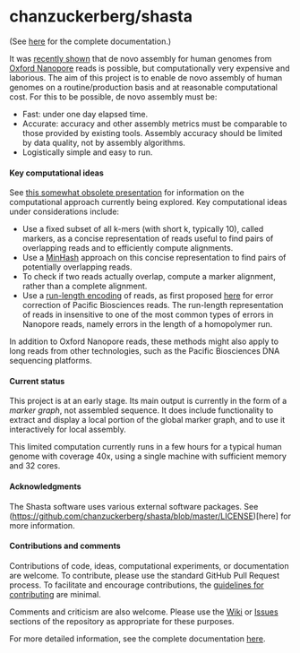 # chanzuckerberg/shasta

(See [here](https://chanzuckerberg.github.io/shasta/) for the complete documentation.)

It was [recently shown](https://www.nature.com/articles/nbt.4060) 
that de novo assembly for human genomes 
from [Oxford Nanopore](https://nanoporetech.com) reads is possible, 
but computationally very expensive and laborious. 
The aim of this project is to enable de novo assembly 
of human genomes on a routine/production basis 
and at reasonable computational cost. 
For this to be possible, de novo assembly must be:

* Fast: under one day elapsed time.
* Accurate: accuracy and other assembly metrics must be
comparable to those provided by existing tools.
Assembly accuracy should be limited by data quality,
not by assembly algorithms.
* Logistically simple and easy to run.



#### Key computational ideas

See [this somewhat obsolete presentation](https://chanzuckerberg.github.io/shasta/ShastaSlides-June2018-v2.pdf) 
for information on the computational approach currently being explored. 
Key computational ideas under considerations include:

* Use a fixed subset of all k-mers (with short k, typically 10), called markers,
as a concise representation of reads useful to find pairs of overlapping reads 
and to efficiently compute alignments.
* Use a [MinHash](https://en.wikipedia.org/wiki/MinHash) approach
on this concise representation to find pairs
of potentially overlapping reads.
* To check if two reads actually overlap, compute a marker alignment, rather than a 
complete alignment.
* Use a [run-length encoding](https://en.wikipedia.org/wiki/Run-length_encoding) of reads, 
as first proposed 
[here](https://journals.plos.org/plosone/article?id=10.1371/journal.pone.0046679) for
error correction of Pacific Biosciences reads.
The run-length representation of reads in insensitive to one of the most
common types of errors in Nanopore reads, namely errors in the length of a homopolymer run.

In addition to Oxford Nanopore reads, these methods might also apply 
to long reads from other technologies, such as
the Pacific Biosciences DNA sequencing platforms.



#### Current status

This project is at an early stage. Its main output is currently
in the form of a *marker graph*, not assembled sequence. 
It does include functionality to extract and display a
local portion of the global marker graph, 
and to use it interactively for local assembly.

This limited computation currently runs in a few hours for
a typical human genome with coverage 40x, using a single
machine with sufficient memory and 32 cores.



#### Acknowledgments

The Shasta software uses various external software packages.
See (https://github.com/chanzuckerberg/shasta/blob/master/LICENSE)[here] for more information.



#### Contributions and comments

Contributions of code, ideas, computational experiments, or documentation are welcome. 
To contribute, please use the standard GitHub Pull Request process. 
To facilitate and encourage contributions, the 
[guidelines for contributing](https://github.com/chanzuckerberg/shasta/blob/master/CONTRIBUTING.md)
are minimal.

Comments and criticism are also welcome. 
Please use the [Wiki](https://github.com/chanzuckerberg/shasta/wiki) 
or [Issues](https://github.com/chanzuckerberg/shasta/issues) 
sections of the repository as appropriate for these purposes.

For more detailed information,  see the complete documentation
[here](https://chanzuckerberg.github.io/shasta/).






